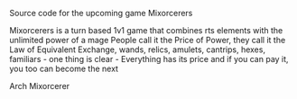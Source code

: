 Source code for the upcoming game Mixorcerers

Mixorcerers is a turn based 1v1 game that combines rts elements with the unlimited power of a mage
People call it the Price of Power, they call it the Law of Equivalent Exchange, wands, relics, amulets, cantrips, hexes, familiars - one thing is clear - Everything has its price and if you can pay it, you too can become the next 

Arch Mixorcerer
